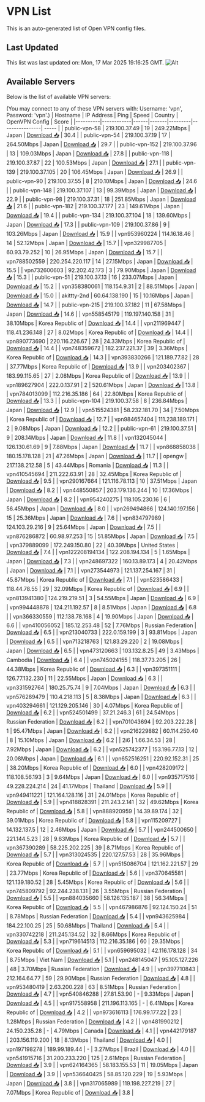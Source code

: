 # VPN List

This is an auto-generated list of Open VPN config files.

## Last Updated

This list was last updated on: Mon, 17 Mar 2025 19:16:25 GMT.
![Alt](https://repobeats.axiom.co/api/embed/186b98318ef1479477931607c1ad7d823f12451f.svg "Repobeats analytics image")

## Available Servers

Below is the list of available VPN servers:

(You may connect to any of these VPN servers with: Username: 'vpn', Password: 'vpn'.)
| Hostname | IP Address | Ping | Speed | Country | OpenVPN Config | Score |
|----------|------------|------|-------|---------|----------------| ----- |
| public-vpn-58 | 219.100.37.49 | 19 | 249.22Mbps | Japan | [Download 📥](./configs/server_0_JP.ovpn) | 30.4 |
| public-vpn-54 | 219.100.37.19 | 17 | 264.50Mbps | Japan | [Download 📥](./configs/server_1_JP.ovpn) | 29.7 |
| public-vpn-152 | 219.100.37.96 | 13 | 109.03Mbps | Japan | [Download 📥](./configs/server_2_JP.ovpn) | 27.8 |
| public-vpn-118 | 219.100.37.87 | 22 | 100.53Mbps | Japan | [Download 📥](./configs/server_3_JP.ovpn) | 27.1 |
| public-vpn-139 | 219.100.37.105 | 20 | 106.45Mbps | Japan | [Download 📥](./configs/server_4_JP.ovpn) | 26.9 |
| public-vpn-90 | 219.100.37.55 | 8 | 210.10Mbps | Japan | [Download 📥](./configs/server_5_JP.ovpn) | 24.6 |
| public-vpn-148 | 219.100.37.107 | 13 | 99.39Mbps | Japan | [Download 📥](./configs/server_6_JP.ovpn) | 22.9 |
| public-vpn-98 | 219.100.37.31 | 18 | 251.85Mbps | Japan | [Download 📥](./configs/server_7_JP.ovpn) | 21.6 |
| public-vpn-182 | 219.100.37.177 | 23 | 149.61Mbps | Japan | [Download 📥](./configs/server_8_JP.ovpn) | 19.4 |
| public-vpn-134 | 219.100.37.104 | 18 | 139.60Mbps | Japan | [Download 📥](./configs/server_9_JP.ovpn) | 17.3 |
| public-vpn-109 | 219.100.37.86 | 9 | 103.26Mbps | Japan | [Download 📥](./configs/server_10_JP.ovpn) | 15.9 |
| vpn953960224 | 114.16.18.46 | 14 | 52.12Mbps | Japan | [Download 📥](./configs/server_11_JP.ovpn) | 15.7 |
| vpn329987705 | 60.93.79.252 | 10 | 26.95Mbps | Japan | [Download 📥](./configs/server_12_JP.ovpn) | 15.7 |
| vpn788502559 | 220.254.220.117 | 14 | 27.15Mbps | Japan | [Download 📥](./configs/server_13_JP.ovpn) | 15.5 |
| vpn732600603 | 92.202.42.173 | 3 | 79.90Mbps | Japan | [Download 📥](./configs/server_14_JP.ovpn) | 15.3 |
| public-vpn-51 | 219.100.37.13 | 16 | 233.07Mbps | Japan | [Download 📥](./configs/server_15_JP.ovpn) | 15.2 |
| vpn358380061 | 118.154.9.31 | 2 | 88.51Mbps | Japan | [Download 📥](./configs/server_16_JP.ovpn) | 15.0 |
| akittty-2nd | 60.64.138.190 | 15 | 10.16Mbps | Japan | [Download 📥](./configs/server_17_JP.ovpn) | 14.7 |
| public-vpn-215 | 219.100.37.182 | 11 | 67.58Mbps | Japan | [Download 📥](./configs/server_18_JP.ovpn) | 14.6 |
| vpn558545179 | 119.197.140.158 | 31 | 38.10Mbps | Korea Republic of | [Download 📥](./configs/server_19_KR.ovpn) | 14.4 |
| vpn211969447 | 118.41.236.148 | 27 | 8.02Mbps | Korea Republic of | [Download 📥](./configs/server_20_KR.ovpn) | 14.4 |
| vpn890773690 | 220.116.226.67 | 28 | 24.33Mbps | Korea Republic of | [Download 📥](./configs/server_21_KR.ovpn) | 14.4 |
| vpn748359672 | 182.237.221.37 | 39 | 3.36Mbps | Korea Republic of | [Download 📥](./configs/server_22_KR.ovpn) | 14.3 |
| vpn393830266 | 121.189.77.82 | 28 | 37.77Mbps | Korea Republic of | [Download 📥](./configs/server_23_KR.ovpn) | 13.9 |
| vpn203402367 | 183.99.115.65 | 27 | 2.08Mbps | Korea Republic of | [Download 📥](./configs/server_24_KR.ovpn) | 13.9 |
| vpn189627904 | 222.0.137.91 | 2 | 520.61Mbps | Japan | [Download 📥](./configs/server_25_JP.ovpn) | 13.8 |
| vpn784013099 | 112.216.35.186 | 64 | 22.80Mbps | Korea Republic of | [Download 📥](./configs/server_26_KR.ovpn) | 13.3 |
| public-vpn-104 | 219.100.37.58 | 8 | 236.84Mbps | Japan | [Download 📥](./configs/server_27_JP.ovpn) | 12.9 |
| vpn515524381 | 58.232.181.70 | 34 | 7.50Mbps | Korea Republic of | [Download 📥](./configs/server_28_KR.ovpn) | 12.7 |
| vpn984657404 | 111.238.189.171 | 2 | 9.08Mbps | Japan | [Download 📥](./configs/server_29_JP.ovpn) | 12.2 |
| public-vpn-61 | 219.100.37.51 | 9 | 208.14Mbps | Japan | [Download 📥](./configs/server_30_JP.ovpn) | 11.8 |
| vpn132045044 | 126.130.61.69 | 9 | 7.88Mbps | Japan | [Download 📥](./configs/server_31_JP.ovpn) | 11.7 |
| vpn868858038 | 180.15.178.128 | 21 | 47.26Mbps | Japan | [Download 📥](./configs/server_32_JP.ovpn) | 11.7 |
| opengw | 217.138.212.58 | 5 | 43.44Mbps | Romania | [Download 📥](./configs/server_33_RO.ovpn) | 11.3 |
| vpn410545694 | 211.222.63.91 | 28 | 32.45Mbps | Korea Republic of | [Download 📥](./configs/server_34_KR.ovpn) | 9.5 |
| vpn290167664 | 121.116.78.113 | 10 | 37.51Mbps | Japan | [Download 📥](./configs/server_35_JP.ovpn) | 8.2 |
| vpn448550857 | 203.179.136.244 | 10 | 17.36Mbps | Japan | [Download 📥](./configs/server_36_JP.ovpn) | 8.2 |
| vpn954240275 | 118.105.230.16 | 6 | 56.45Mbps | Japan | [Download 📥](./configs/server_37_JP.ovpn) | 8.0 |
| vpn269494866 | 124.140.197.156 | 15 | 25.36Mbps | Japan | [Download 📥](./configs/server_38_JP.ovpn) | 7.6 |
| vpn834797989 | 124.103.29.216 | 9 | 25.64Mbps | Japan | [Download 📥](./configs/server_39_JP.ovpn) | 7.5 |
| vpn876286872 | 60.98.97.253 | 15 | 51.85Mbps | Japan | [Download 📥](./configs/server_40_JP.ovpn) | 7.5 |
| vpn379889099 | 172.249.150.80 | 22 | 40.39Mbps | United States | [Download 📥](./configs/server_41_US.ovpn) | 7.4 |
| vpn122208194134 | 122.208.194.134 | 5 | 1.65Mbps | Japan | [Download 📥](./configs/server_42_JP.ovpn) | 7.3 |
| vpn248697322 | 160.13.89.173 | 4 | 20.42Mbps | Japan | [Download 📥](./configs/server_43_JP.ovpn) | 7.1 |
| vpn273544973 | 121.137.254.167 | 31 | 45.87Mbps | Korea Republic of | [Download 📥](./configs/server_44_KR.ovpn) | 7.1 |
| vpn523586433 | 118.44.78.55 | 29 | 32.09Mbps | Korea Republic of | [Download 📥](./configs/server_45_KR.ovpn) | 6.9 |
| vpn813941380 | 124.219.219.51 | 3 | 54.55Mbps | Japan | [Download 📥](./configs/server_46_JP.ovpn) | 6.9 |
| vpn994448878 | 124.211.192.57 | 8 | 8.51Mbps | Japan | [Download 📥](./configs/server_47_JP.ovpn) | 6.8 |
| vpn366330559 | 112.138.78.168 | 4 | 19.90Mbps | Japan | [Download 📥](./configs/server_48_JP.ovpn) | 6.6 |
| vpn410056052 | 185.12.253.48 | 52 | 7.76Mbps | Russian Federation | [Download 📥](./configs/server_49_RU.ovpn) | 6.5 |
| vpn213040733 | 222.0.159.199 | 3 | 93.81Mbps | Japan | [Download 📥](./configs/server_50_JP.ovpn) | 6.5 |
| vpn713218763 | 121.83.29.220 | 2 | 19.08Mbps | Japan | [Download 📥](./configs/server_51_JP.ovpn) | 6.5 |
| vpn473120663 | 103.132.8.25 | 49 | 3.43Mbps | Cambodia | [Download 📥](./configs/server_52_KH.ovpn) | 6.4 |
| vpn745024155 | 118.37.73.205 | 26 | 44.38Mbps | Korea Republic of | [Download 📥](./configs/server_53_KR.ovpn) | 6.3 |
| vpn397351111 | 126.77.132.230 | 11 | 22.55Mbps | Japan | [Download 📥](./configs/server_54_JP.ovpn) | 6.3 |
| vpn331592764 | 180.25.75.74 | 9 | 7.04Mbps | Japan | [Download 📥](./configs/server_55_JP.ovpn) | 6.3 |
| vpn576289479 | 110.4.218.113 | 5 | 8.38Mbps | Japan | [Download 📥](./configs/server_56_JP.ovpn) | 6.3 |
| vpn403294661 | 121.129.205.146 | 30 | 4.07Mbps | Korea Republic of | [Download 📥](./configs/server_57_KR.ovpn) | 6.2 |
| vpn524501499 | 37.21.246.3 | 61 | 24.54Mbps | Russian Federation | [Download 📥](./configs/server_58_RU.ovpn) | 6.2 |
| vpn701043694 | 92.203.222.28 | 1 | 95.47Mbps | Japan | [Download 📥](./configs/server_59_JP.ovpn) | 6.2 |
| vpn216229882 | 60.114.250.40 | 8 | 15.10Mbps | Japan | [Download 📥](./configs/server_60_JP.ovpn) | 6.2 |
| 2i6 | 1.66.34.53 | 28 | 7.92Mbps | Japan | [Download 📥](./configs/server_61_JP.ovpn) | 6.2 |
| vpn525742377 | 153.196.77.13 | 12 | 20.08Mbps | Japan | [Download 📥](./configs/server_62_JP.ovpn) | 6.1 |
| vpn652516251 | 220.92.152.31 | 25 | 38.20Mbps | Korea Republic of | [Download 📥](./configs/server_63_KR.ovpn) | 6.0 |
| vpn428209172 | 118.108.56.193 | 3 | 9.64Mbps | Japan | [Download 📥](./configs/server_64_JP.ovpn) | 6.0 |
| vpn935717516 | 49.228.224.214 | 24 | 41.17Mbps | Thailand | [Download 📥](./configs/server_65_TH.ovpn) | 5.9 |
| vpn949411221 | 121.164.128.116 | 31 | 24.01Mbps | Korea Republic of | [Download 📥](./configs/server_66_KR.ovpn) | 5.9 |
| vpn418828391 | 211.243.2.141 | 32 | 49.62Mbps | Korea Republic of | [Download 📥](./configs/server_67_KR.ovpn) | 5.8 |
| vpn888920959 | 14.39.89.174 | 32 | 39.01Mbps | Korea Republic of | [Download 📥](./configs/server_68_KR.ovpn) | 5.8 |
| vpn115209727 | 14.132.137.5 | 12 | 2.46Mbps | Japan | [Download 📥](./configs/server_69_JP.ovpn) | 5.7 |
| vpn244500650 | 221.144.5.23 | 28 | 9.63Mbps | Korea Republic of | [Download 📥](./configs/server_70_KR.ovpn) | 5.7 |
| vpn367390289 | 58.225.202.225 | 39 | 8.71Mbps | Korea Republic of | [Download 📥](./configs/server_71_KR.ovpn) | 5.7 |
| vpn313024535 | 220.127.57.53 | 28 | 35.96Mbps | Korea Republic of | [Download 📥](./configs/server_72_KR.ovpn) | 5.7 |
| vpn515086704 | 121.162.221.57 | 29 | 23.77Mbps | Korea Republic of | [Download 📥](./configs/server_73_KR.ovpn) | 5.6 |
| vpn370645581 | 121.139.180.52 | 28 | 5.45Mbps | Korea Republic of | [Download 📥](./configs/server_74_KR.ovpn) | 5.6 |
| vpn745809792 | 92.244.238.131 | 26 | 3.55Mbps | Russian Federation | [Download 📥](./configs/server_75_RU.ovpn) | 5.5 |
| vpn884035660 | 58.126.135.187 | 38 | 56.34Mbps | Korea Republic of | [Download 📥](./configs/server_76_KR.ovpn) | 5.5 |
| vpn467986876 | 92.124.150.24 | 51 | 8.78Mbps | Russian Federation | [Download 📥](./configs/server_77_RU.ovpn) | 5.4 |
| vpn943625984 | 184.22.100.25 | 25 | 50.68Mbps | Thailand | [Download 📥](./configs/server_78_TH.ovpn) | 5.4 |
| vpn330742218 | 211.245.134.52 | 32 | 8.66Mbps | Korea Republic of | [Download 📥](./configs/server_79_KR.ovpn) | 5.3 |
| vpn719614513 | 112.216.35.186 | 60 | 29.35Mbps | Korea Republic of | [Download 📥](./configs/server_80_KR.ovpn) | 5.1 |
| vpn659695032 | 42.116.178.128 | 34 | 8.75Mbps | Viet Nam | [Download 📥](./configs/server_81_VN.ovpn) | 5.1 |
| vpn248145047 | 95.105.127.226 | 48 | 3.70Mbps | Russian Federation | [Download 📥](./configs/server_82_RU.ovpn) | 4.9 |
| vpn397710843 | 212.164.64.77 | 59 | 29.90Mbps | Russian Federation | [Download 📥](./configs/server_83_RU.ovpn) | 4.8 |
| vpn953480419 | 2.63.200.228 | 63 | 8.51Mbps | Russian Federation | [Download 📥](./configs/server_84_RU.ovpn) | 4.7 |
| vpn540846288 | 27.81.53.90 | - | 9.33Mbps | Japan | [Download 📥](./configs/server_85_JP.ovpn) | 4.5 |
| vpn917558958 | 211.196.113.165 | - | 6.41Mbps | Korea Republic of | [Download 📥](./configs/server_86_KR.ovpn) | 4.2 |
| vpn973616113 | 176.99.177.22 | 23 | 1.28Mbps | Russian Federation | [Download 📥](./configs/server_87_RU.ovpn) | 4.2 |
| vpn481990212 | 24.150.235.28 | - | 4.79Mbps | Canada | [Download 📥](./configs/server_88_CA.ovpn) | 4.1 |
| vpn442179187 | 203.156.119.200 | 18 | 8.13Mbps | Thailand | [Download 📥](./configs/server_89_TH.ovpn) | 4.0 |
| vpn197198278 | 189.99.189.44 | - | 3.27Mbps | Brazil | [Download 📥](./configs/server_90_BR.ovpn) | 4.0 |
| vpn541915716 | 31.200.233.220 | 125 | 2.61Mbps | Russian Federation | [Download 📥](./configs/server_91_RU.ovpn) | 3.9 |
| vpn624164365 | 58.183.155.53 | 11 | 19.05Mbps | Japan | [Download 📥](./configs/server_92_JP.ovpn) | 3.9 |
| vpn536640425 | 58.85.120.229 | 19 | 5.93Mbps | Japan | [Download 📥](./configs/server_93_JP.ovpn) | 3.8 |
| vpn317065989 | 119.198.227.219 | 27 | 7.07Mbps | Korea Republic of | [Download 📥](./configs/server_94_KR.ovpn) | 3.8 |
